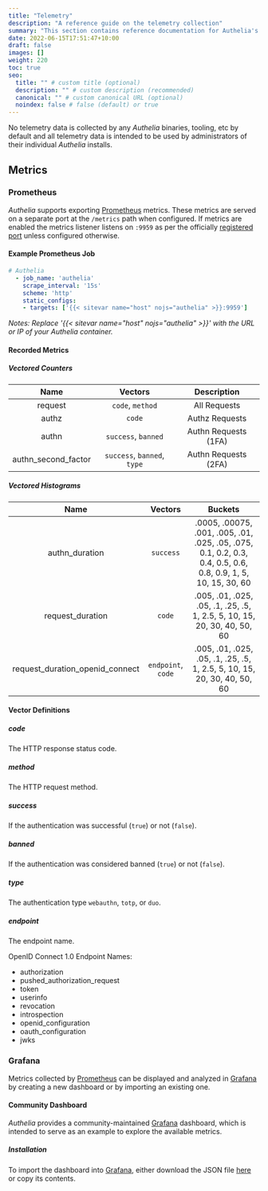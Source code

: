 ```yaml
---
title: "Telemetry"
description: "A reference guide on the telemetry collection"
summary: "This section contains reference documentation for Authelia's telemetry systems."
date: 2022-06-15T17:51:47+10:00
draft: false
images: []
weight: 220
toc: true
seo:
  title: "" # custom title (optional)
  description: "" # custom description (recommended)
  canonical: "" # custom canonical URL (optional)
  noindex: false # false (default) or true
---
```


No telemetry data is collected by any *Authelia* binaries, tooling, etc by default and all telemetry data is intended
to be used by administrators of their individual *Authelia* installs.

## Metrics

### Prometheus

*Authelia* supports exporting [Prometheus] metrics. These metrics are served on a separate port at the `/metrics` path
when configured. If metrics are enabled the metrics listener listens on `:9959` as per the officially
[registered port] unless configured otherwise.

#### Example Prometheus Job

```yaml
# Authelia
  - job_name: 'authelia'
    scrape_interval: '15s'
    scheme: 'http'
    static_configs:
    - targets: ['{{< sitevar name="host" nojs="authelia" >}}:9959']
```

*Notes: Replace '{{< sitevar name="host" nojs="authelia" >}}' with the URL or IP of your Authelia container.*


#### Recorded Metrics

##### Vectored Counters

|        Name         |           Vectors           |     Description      |
|:-------------------:|:---------------------------:|:--------------------:|
|       request       |      `code`, `method`       |     All Requests     |
|        authz        |           `code`            |    Authz Requests    |
|        authn        |     `success`, `banned`     | Authn Requests (1FA) |
| authn_second_factor | `success`, `banned`, `type` | Authn Requests (2FA) |

##### Vectored Histograms

|              Name               |      Vectors       |                                                    Buckets                                                    |
|:-------------------------------:|:------------------:|:-------------------------------------------------------------------------------------------------------------:|
|         authn_duration          |     `success`      | .0005, .00075, .001, .005, .01, .025, .05, .075, 0.1, 0.2, 0.3, 0.4, 0.5, 0.6, 0.8, 0.9, 1, 5, 10, 15, 30, 60 |
|        request_duration         |       `code`       |                   .005, .01, .025, .05, .1, .25, .5, 1, 2.5, 5, 10, 15, 20, 30, 40, 50, 60                    |
| request_duration_openid_connect | `endpoint`, `code` |                   .005, .01, .025, .05, .1, .25, .5, 1, 2.5, 5, 10, 15, 20, 30, 40, 50, 60                    |

#### Vector Definitions

##### code

The HTTP response status code.

##### method

The HTTP request method.

##### success

If the authentication was successful (`true`) or not (`false`).

##### banned

If the authentication was considered banned (`true`) or not (`false`).

##### type

The authentication type `webauthn`, `totp`, or `duo`.

##### endpoint

The endpoint name.

OpenID Connect 1.0 Endpoint Names:

- authorization
- pushed_authorization_request
- token
- userinfo
- revocation
- introspection
- openid_configuration
- oauth_configuration
- jwks

### Grafana

Metrics collected by [Prometheus] can be displayed and analyzed in [Grafana] by creating a new dashboard or by
importing an existing one.

#### Community Dashboard

*Authelia* provides a community-maintained [Grafana] dashboard, which is intended to serve as an example to explore
the available metrics.

##### Installation

To import the dashboard into [Grafana], either download the JSON file
[here](https://github.com/authelia/authelia/blob/master/examples/grafana-dashboards/simple.json) or copy its contents.

[Prometheus]: https://prometheus.io/
[Grafana]: https://grafana.com/
[registered port]: https://github.com/prometheus/prometheus/wiki/Default-port-allocations

